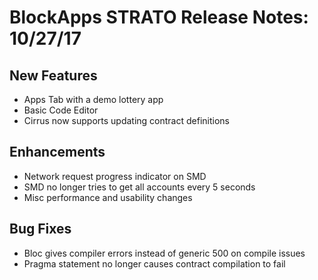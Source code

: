 # BlockApps STRATO Release Notes: 10/27/17

## New Features
 - Apps Tab with a demo lottery app
 - Basic Code Editor
 - Cirrus now supports updating contract definitions

## Enhancements
 - Network request progress indicator on SMD
 - SMD no longer tries to get all accounts every 5 seconds
 - Misc performance and usability changes 

## Bug Fixes
 - Bloc gives compiler errors instead of generic 500 on compile issues
 - Pragma statement no longer causes contract compilation to fail